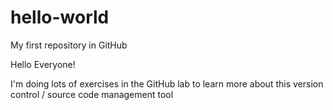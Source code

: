 # hello-world
My first repository in GitHub

Hello Everyone!

I'm doing lots of exercises in the GitHub lab to learn more about this version control / source code management tool
